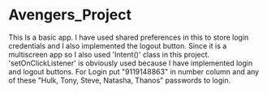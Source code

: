 # Avengers_Project
This Is a basic app. I have used shared preferences in this to store login credentials and I also implemented the logout button. Since it is a multiscreen app so I also used 'Intent()' class in this project. 'setOnClickListener' is obviously used because I have implemented login and logout buttons. For Login put "9119148863" in number column and any of these "Hulk, Tony, Steve, Natasha, Thanos" passwords to login.
